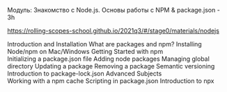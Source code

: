 Модуль: Знакомство с Node.js. Основы работы с NPM & package.json - 3h

https://rolling-scopes-school.github.io/2021q3/#/stage0/materials/nodejs


  Introduction and Installation	
      What are packages and npm?
      Installing Node/npm on Mac/Windows
    Getting Started with npm	
      Initializing a package.json file
      Adding node packages
      Managing global directory
      Updating a package
      Removing a package
      Semantic versioning
      Introduction to package-lock.json
    Advanced Subjects	
      Working with a npm cache
      Scripting in package.json
      Introduction to npx